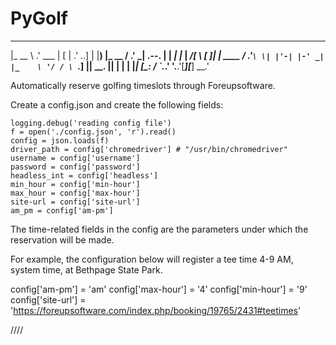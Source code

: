 # PyGolf

 _______            ______          __     ___
|_   __ \         .' ___  |        [  |  .' ..]
  | |__) |_   __ / .'   \_|   .--.  | | _| |_
  |  ___/[ \ [  ]| |   ____ / .'`\ \| |'-| |-'
 _| |_    \ '/ / \ `.___]  || \__. || |  | |
|_____| [\_:  /   `._____.'  '.__.'[___][___]
         \__.'

Automatically reserve golfing timeslots through Foreupsoftware. 

Create a config.json and create the following fields:
```
logging.debug('reading config file')
f = open('./config.json', 'r').read()
config = json.loads(f)
driver_path = config['chromedriver'] # "/usr/bin/chromedriver"
username = config['username']
password = config['password']
headless_int = config['headless']
min_hour = config['min-hour']
max_hour = config['max-hour']
site-url = config['site-url']
am_pm = config['am-pm']
```

The time-related fields in the config are the parameters under which the reservation will be made. 

For example, the configuration below will register a tee time 4-9 AM, system time, at Bethpage State Park. 

config['am-pm'] = 'am'
config['max-hour'] = '4'
config['min-hour'] = '9'
config['site-url'] = 'https://foreupsoftware.com/index.php/booking/19765/2431#teetimes'

////
